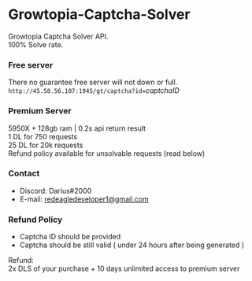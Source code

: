 # Growtopia-Captcha-Solver
Growtopia Captcha Solver API.<br>
100% Solve rate.

### Free server
There no guarantee free server will not down or full.
`http://45.58.56.107:1945/gt/captcha?id=`*captchaID*

### Premium Server
5950X + 128gb ram | 0.2s api return result<br>
1 DL for 750 requests<br>
25 DL for 20k requests<br>
Refund policy available for unsolvable requests (read below)<br>

### Contact
 - Discord: Darius#2000
 - E-mail: redeagledeveloper1@gmail.com

### Refund Policy
  - Captcha ID should be provided
  - Captcha should be still valid ( under 24 hours after being generated )

Refund: <br>
2x DLS of your purchase + 10 days unlimited access to premium server
